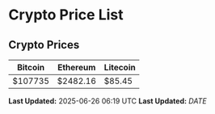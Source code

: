# Crypto Price List

## Crypto Prices
| Bitcoin | Ethereum | Litecoin |
| ------- | -------- | -------- |
| $107735 | $2482.16 | $85.45 |
**Last Updated:** 2025-06-26 06:19 UTC
**Last Updated:** $DATE$

